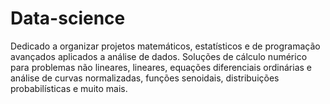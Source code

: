 # Data-science
Dedicado a  organizar projetos matemáticos, estatísticos e de programação avançados aplicados a análise de dados.
Soluções de cálculo numérico para problemas não lineares, lineares, equações diferenciais ordinárias e análise de curvas normalizadas, funções senoidais,
distribuições probabilísticas e muito mais.

